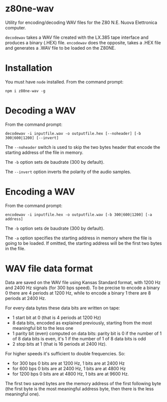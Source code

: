 # z80ne-wav

Utility for encoding/decoding WAV files for the Z80 N.E. Nuova Elettronica computer. 

`decodewav` takes a WAV file created with the LX.385 tape interface and produces a binary (.HEX) file. 
`encodewav` does the opposite, takes a .HEX file and generates a .WAV file to be loaded on the Z80NE. 

# Installation

You must have `node` installed. From the command prompt:

```
npm i z80ne-wav -g
```

# Decoding a WAV

From the command prompt:

```
decodewav -i inputfile.wav -o outputfile.hex [--noheader] [-b 300|600|1200] [--invert]
```

The `--noheader` switch is used to skip the two bytes header that encode the starting address of the file in memory.

The `-b` option sets de baudrate (300 by default).

The `--invert` option inverts the polarity of the audio samples.

# Encoding a WAV

From the command prompt:

```
encodewav -i inputfile.hex -o outputfile.wav [-b 300|600|1200] [-a address]
```

The `-b` option sets de baudrate (300 by default).

The `-a` option specifies the starting address in memory where the file is going to be loaded. 
If omitted, the starting address will be the first two bytes in the file.

# WAV file data format

Data are saved on the WAV file using Kansas Standard format, with 1200 Hz and 2400 Hz signals (for 300 bps speed). To be precise to encode a binary 0 there are 4 periods at 1200 Hz, while to encode a binary 1 there are 8 periods at 2400 Hz.

For every data bytes these data bits are written on tape:

- 1 start bit at 0 (that is 4 periods at 1200 Hz)
- 8 data bits, encoded as explained previously, starting from the most meaningful bit to the less one
- 1 parity bit (even) computed on data bits: parity bit is 0 if the number of 1 of 8 data bits is even, it's 1 if the number of 1 of 8 data bits is odd
- 2 stop bits at 1 (that is 16 periods at 2400 Hz).

For higher speeds it's sufficient to double frequencies. So:

- for 300 bps 0 bits are at 1200 Hz, 1 bits are at 2400 Hz
- for 600 bps 0 bits are at 2400 Hz, 1 bits are at 4800 Hz
- for 1200 bps 0 bits are at 4800 Hz, 1 bits are at 9600 Hz.

The first two saved bytes are the memory address of the first following byte (the first byte is the most meaningful address byte, then there is the less meaningful one).
